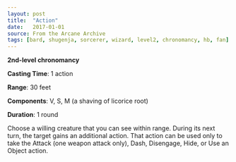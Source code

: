 ```yaml
---
layout: post
title:  "Action"
date:   2017-01-01
source: From the Arcane Archive
tags: [bard, shugenja, sorcerer, wizard, level2, chronomancy, hb, fan]
---
```


**2nd-level chronomancy**

**Casting Time**: 1 action

**Range**: 30 feet

**Components**: V, S, M (a shaving of licorice root)

**Duration**: 1 round

Choose a willing creature that you can see within range. During its next turn, the target gains an additional action. That action can be used only to take the Attack (one weapon attack only), Dash, Disengage, Hide, or Use an Object action.
